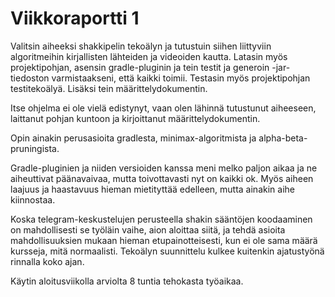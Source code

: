 # Viikkoraportti 1

Valitsin aiheeksi shakkipelin tekoälyn ja tutustuin siihen liittyviin algoritmeihin kirjallisten lähteiden ja videoiden kautta.
Latasin myös projektipohjan, asensin gradle-pluginin ja tein testit ja generoin -jar-tiedoston varmistaakseni, että kaikki toimii. Testasin myös projektipohjan testitekoälyä. Lisäksi tein määrittelydokumentin.

Itse ohjelma ei ole vielä edistynyt, vaan olen lähinnä tutustunut aiheeseen, laittanut pohjan kuntoon ja kirjoittanut määrittelydokumentin.

Opin ainakin perusasioita gradlesta, minimax-algoritmista ja alpha-beta-pruningista.

Gradle-pluginien ja niiden versioiden kanssa meni melko paljon aikaa ja ne aiheuttivat päänavaivaa, mutta toivottavasti nyt on kaikki ok. Myös aiheen laajuus ja haastavuus hieman mietityttää edelleen, mutta ainakin aihe kiinnostaa.

Koska telegram-keskustelujen perusteella shakin sääntöjen koodaaminen on mahdollisesti se työläin vaihe, aion aloittaa siitä, ja tehdä asioita mahdollisuuksien mukaan hieman etupainotteisesti, kun ei ole sama määrä kursseja, mitä normaalisti. Tekoälyn suunnittelu kulkee kuitenkin ajatustyönä rinnalla koko ajan.

Käytin aloitusviikolla arviolta 8 tuntia tehokasta työaikaa.
